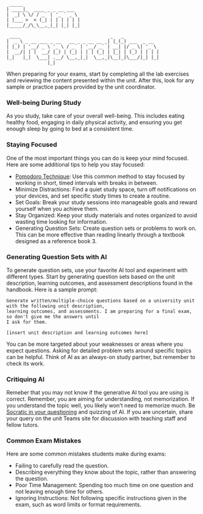 ```
 _____                     
| ____|_  ____ _ _ __ ___  
|  _| \ \/ / _` | '_ ` _ \ 
| |___ >  < (_| | | | | | |
|_____/_/\_\__,_|_| |_| |_|
                           
 ____                                 _   _             
|  _ \ _ __ ___ _ __   __ _ _ __ __ _| |_(_) ___  _ __  
| |_) | '__/ _ \ '_ \ / _` | '__/ _` | __| |/ _ \| '_ \ 
|  __/| | |  __/ |_) | (_| | | | (_| | |_| | (_) | | | |
|_|   |_|  \___| .__/ \__,_|_|  \__,_|\__|_|\___/|_| |_|
               |_|                                      

```

When preparing for your exams, start by completing all the lab exercises and reviewing the content presented within the unit. After this, look for any sample or practice papers provided by the unit coordinator.

### Well-being During Study ###

As you study, take care of your overall well-being. This includes eating healthy food, engaging in daily physical activity, and ensuring you get enough sleep by going to bed at a consistent time.

### Staying Focused ###
One of the most important things you can do is keep your mind focused. Here are some additional tips to help you stay focused:

* [Pomodoro Technique](https://en.wikipedia.org/wiki/Pomodoro_Technique): Use this common method to stay focused by working in short, timed intervals with breaks in between.
* Minimize Distractions: Find a quiet study space, turn off notifications on your devices, and set specific study times to create a routine.
* Set Goals: Break your study sessions into manageable goals and reward yourself when you achieve them.
* Stay Organized: Keep your study materials and notes organized to avoid wasting time looking for information.
* Generating Question Sets: Create question sets or problems to work on. This can be more effective than reading linearly through a textbook designed as a reference book 3.

### Generating Question Sets with AI ###

To generate question sets, use your favorite AI tool and experiment with different types. Start by generating question sets based on the unit description, learning outcomes, and assessment descriptions found in the handbook. Here is a sample prompt:

```
Generate written/multiple-choice questions based on a university unit with the following unit description, 
learning outcomes, and assessments. I am preparing for a final exam, so don't give me the answers until 
I ask for them.

[insert unit description and learning outcomes here]
```

You can be more targeted about your weaknesses or areas where you expect questions. Asking for detailed problem sets around specific topics can be helpful. Think of AI as an always-on study partner, but remember to check its work.

### Critiquing AI ###

Remeber that you may not know if the generative AI tool you are using is correct. Remember, you are aiming for understanding, not memorization. If you understand the topic well, you likely won't need to memorize much. Be [Socratic in your questioning](https://en.wikipedia.org/wiki/Socratic_questioning) and quizzing of AI. If you are uncertain, share your query on the unit Teams site for discussion with teaching staff and fellow tutors.

### Common Exam Mistakes ###

Here are some common mistakes students make during exams:

* Failing to carefully read the question.
* Describing everything they know about the topic, rather than answering the question.
* Poor Time Management: Spending too much time on one question and not leaving enough time for others.
* Ignoring Instructions: Not following specific instructions given in the exam, such as word limits or format requirements.
